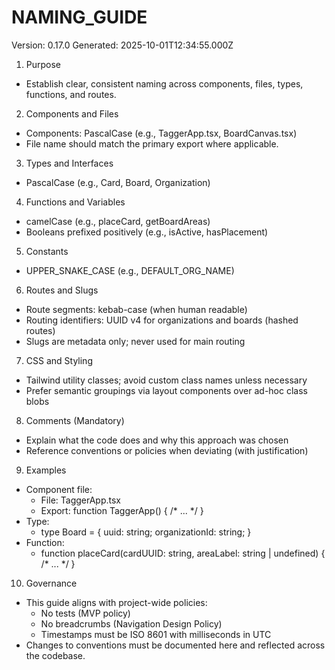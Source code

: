 # NAMING_GUIDE

Version: 0.17.0
Generated: 2025-10-01T12:34:55.000Z

1. Purpose
- Establish clear, consistent naming across components, files, types, functions, and routes.

2. Components and Files
- Components: PascalCase (e.g., TaggerApp.tsx, BoardCanvas.tsx)
- File name should match the primary export where applicable.

3. Types and Interfaces
- PascalCase (e.g., Card, Board, Organization)

4. Functions and Variables
- camelCase (e.g., placeCard, getBoardAreas)
- Booleans prefixed positively (e.g., isActive, hasPlacement)

5. Constants
- UPPER_SNAKE_CASE (e.g., DEFAULT_ORG_NAME)

6. Routes and Slugs
- Route segments: kebab-case (when human readable)
- Routing identifiers: UUID v4 for organizations and boards (hashed routes)
- Slugs are metadata only; never used for main routing

7. CSS and Styling
- Tailwind utility classes; avoid custom class names unless necessary
- Prefer semantic groupings via layout components over ad-hoc class blobs

8. Comments (Mandatory)
- Explain what the code does and why this approach was chosen
- Reference conventions or policies when deviating (with justification)

9. Examples
- Component file:
  - File: TaggerApp.tsx
  - Export: function TaggerApp() { /* ... */ }
- Type:
  - type Board = { uuid: string; organizationId: string; }
- Function:
  - function placeCard(cardUUID: string, areaLabel: string | undefined) { /* ... */ }

10. Governance
- This guide aligns with project-wide policies:
  - No tests (MVP policy)
  - No breadcrumbs (Navigation Design Policy)
  - Timestamps must be ISO 8601 with milliseconds in UTC
- Changes to conventions must be documented here and reflected across the codebase.